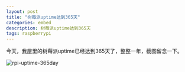 ```yaml
---
layout: post
title: "树莓派uptime达到365天"
categories: embed
description: 树莓派uptime达到365天
tags: raspberrypi
---
```

今天，我屋里的树莓派uptime已经达到365天了，整整一年，截图留念一下。

![rpi-uptime-365day](../../../media/2018-01-17/rpi-uptime-365day.png)

